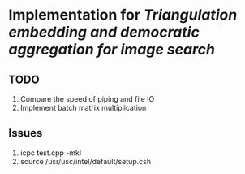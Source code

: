 # Implementation for _Triangulation embedding and democratic aggregation for image search_

## TODO
1. Compare the speed of piping and file IO
2. Implement batch matrix multiplication

## Issues
1. icpc test.cpp -mkl
1. source /usr/usc/intel/default/setup.csh
